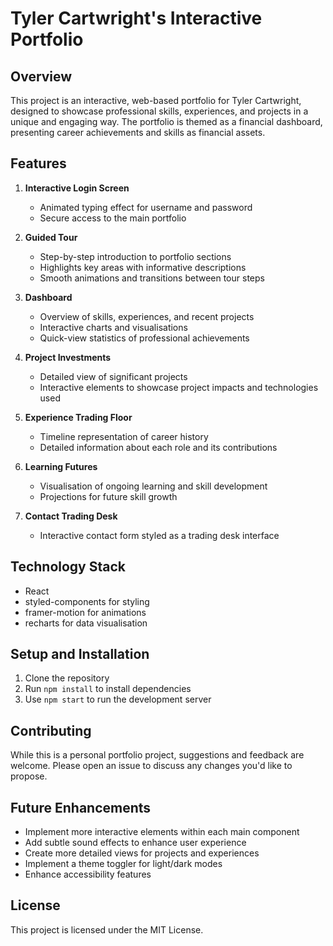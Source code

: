 # Tyler Cartwright's Interactive Portfolio

## Overview

This project is an interactive, web-based portfolio for Tyler Cartwright, designed to showcase professional skills, experiences, and projects in a unique and engaging way. The portfolio is themed as a financial dashboard, presenting career achievements and skills as financial assets.

## Features

1. **Interactive Login Screen**
    - Animated typing effect for username and password
    - Secure access to the main portfolio

2. **Guided Tour**
    - Step-by-step introduction to portfolio sections
    - Highlights key areas with informative descriptions
    - Smooth animations and transitions between tour steps

3. **Dashboard**
    - Overview of skills, experiences, and recent projects
    - Interactive charts and visualisations
    - Quick-view statistics of professional achievements

4. **Project Investments**
    - Detailed view of significant projects
    - Interactive elements to showcase project impacts and technologies used

5. **Experience Trading Floor**
    - Timeline representation of career history
    - Detailed information about each role and its contributions

6. **Learning Futures**
    - Visualisation of ongoing learning and skill development
    - Projections for future skill growth

7. **Contact Trading Desk**
    - Interactive contact form styled as a trading desk interface

## Technology Stack

- React
- styled-components for styling
- framer-motion for animations
- recharts for data visualisation

## Setup and Installation

1. Clone the repository
2. Run `npm install` to install dependencies
3. Use `npm start` to run the development server

## Contributing

While this is a personal portfolio project, suggestions and feedback are welcome. Please open an issue to discuss any changes you'd like to propose.

## Future Enhancements

- Implement more interactive elements within each main component
- Add subtle sound effects to enhance user experience
- Create more detailed views for projects and experiences
- Implement a theme toggler for light/dark modes
- Enhance accessibility features

## License

This project is licensed under the MIT License.
